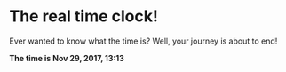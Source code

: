 # The real time clock!

Ever wanted to know what the time is? Well, your journey is about to end!

**The time is Nov 29, 2017, 13:13**